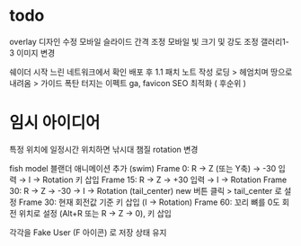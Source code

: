 # todo

overlay 디자인 수정
모바일 슬라이드 간격 조정
모바일 빛 크기 및 강도 조정
갤러리1-3 이미지 변경

쉐이더 시작 느린 네트워크에서 확인
배포 후 1.1 패치 노트 작성
로딩 > 헤엄치며 땅으로 내려옴 > 가이드
폭탄 터지는 이펙트
ga, favicon
SEO 최적화 ( 후순위 )

# 임시 아이디어

특정 위치에 일정시간 위치하면 낚시대 챔질 rotation 변경

fish model 블랜더 애니메이션 추가
(swim)
Frame 0: R → Z (또는 Y축) → -30 입력 → I → Rotation 키 삽입
Frame 15: R → Z → +30 입력 → I → Rotation
Frame 30: R → Z → -30 → I → Rotation
(tail_center)
new 버튼 클릭 > tail_center 로 설정
Frame 30: 현재 회전값 기준 키 삽입 (I → Rotation)
Frame 60: 꼬리 뼈를 0도 회전 위치로 설정 (Alt+R 또는 R → Z → 0), 키 삽입

각각을 Fake User (F 아이콘) 로 저장 상태 유지
